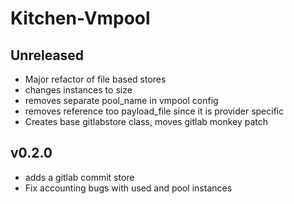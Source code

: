 # Kitchen-Vmpool

## Unreleased
 * Major refactor of file based stores
 * changes instances to size
 * removes separate pool_name in vmpool config
 * removes reference too payload_file since it is provider specific
 * Creates base gitlabstore class, moves gitlab monkey patch
 
## v0.2.0
 * adds a gitlab commit store
 * Fix accounting bugs with used and pool instances